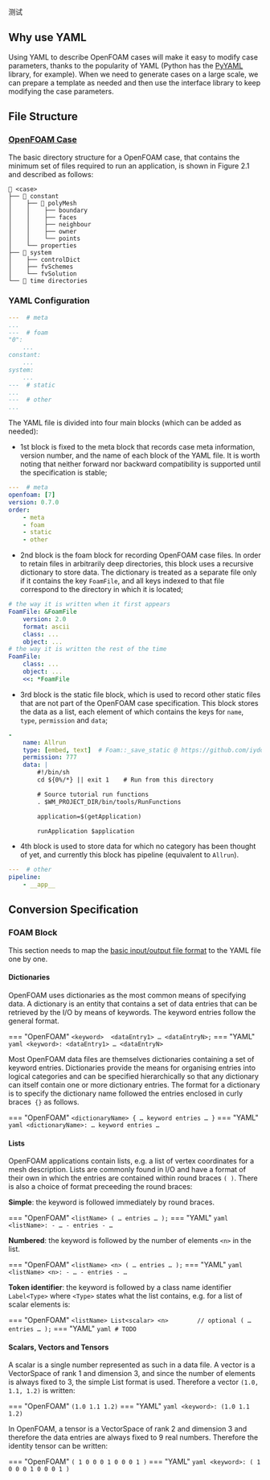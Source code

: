 测试

## Why use YAML

Using YAML to describe OpenFOAM cases will make it easy to modify case parameters, thanks to the popularity of YAML (Python has the [PyYAML](https://github.com/yaml/pyyaml) library, for example). When we need to generate cases on a large scale, we can prepare a template as needed and then use the interface library to keep modifying the case parameters.



## File Structure

### [OpenFOAM Case](https://www.openfoam.com/documentation/user-guide/2-openfoam-cases/2.1-file-structure-of-openfoam-cases)

The basic directory structure for a OpenFOAM case, that contains the minimum set of files required to run an application, is shown in Figure 2.1 and described as follows:

```
📁 <case>
├── 📁 constant
│    ├── 📁 polyMesh
│    │    ├── boundary
│    │    ├── faces
│    │    ├── neighbour
│    │    ├── owner
│    │    └── points
│    └── properties
├── 📁 system
│    ├── controlDict
│    ├── fvSchemes
│    └── fvSolution
└── 📁 time directories
```


### YAML Configuration

```yaml linenums="1" title="airFoil2D.yaml"
---  # meta
...
---  # foam
"0":
    ...
constant:
    ...
system:
    ...
---  # static
...
---  # other
...
```

The YAML file is divided into four main blocks (which can be added as needed):

- 1st block is fixed to the meta block that records case meta information, version number, and the name of each block of the YAML file. It is worth noting that neither forward nor backward compatibility is supported until the specification is stable;

```yaml
---  # meta
openfoam: [7]
version: 0.7.0
order:
    - meta
    - foam
    - static
    - other
```

- 2nd block is the foam block for recording OpenFOAM case files. In order to retain files in arbitrarily deep directories, this block uses a recursive dictionary to store data. The dictionary is treated as a separate file only if it contains the key `FoamFile`, and all keys indexed to that file correspond to the directory in which it is located;

```yaml
# the way it is written when it first appears
FoamFile: &FoamFile
    version: 2.0
    format: ascii
    class: ...
    object: ...
# the way it is written the rest of the time
FoamFile:
    class: ...
    object: ...
    <<: *FoamFile
```

- 3rd block is the static file block, which is used to record other static files that are not part of the OpenFOAM case specification. This block stores the data as a list, each element of which contains the keys for `name`, `type`, `permission` and `data`;

```yaml
-
    name: Allrun
    type: [embed, text]  # Foam::_save_static @ https://github.com/iydon/of.yaml/blob/main/foam/core.py
    permission: 777
    data: |
        #!/bin/sh
        cd ${0%/*} || exit 1    # Run from this directory

        # Source tutorial run functions
        . $WM_PROJECT_DIR/bin/tools/RunFunctions

        application=$(getApplication)

        runApplication $application
```

- 4th block is used to store data for which no category has been thought of yet, and currently this block has pipeline (equivalent to `Allrun`).

```yaml
---  # other
pipeline:
    - __app__
```



## Conversion Specification

### FOAM Block

This section needs to map the [basic input/output file format](https://www.openfoam.com/documentation/user-guide/2-openfoam-cases/2-2-basic-inputoutput-file-format) to the YAML file one by one.

#### Dictionaries

OpenFOAM uses dictionaries as the most common means of specifying data. A dictionary is an entity that contains a set of data entries that can be retrieved by the I/O by means of keywords. The keyword entries follow the general format.

=== "OpenFOAM"
    ```
    <keyword>  <dataEntry1> … <dataEntryN>;
    ```
=== "YAML"
    ```yaml
    <keyword>: <dataEntry1> … <dataEntryN>
    ```

Most OpenFOAM data files are themselves dictionaries containing a set of keyword entries. Dictionaries provide the means for organising entries into logical categories and can be specified hierarchically so that any dictionary can itself contain one or more dictionary entries. The format for a dictionary is to specify the dictionary name followed the entries enclosed in curly braces` {}` as follows.

=== "OpenFOAM"
    ```
    <dictionaryName> {
        … keyword entries …
    }
    ```
=== "YAML"
    ```yaml
    <dictionaryName>:
        …
        keyword entries
        …
    ```

#### Lists

OpenFOAM applications contain lists, e.g. a list of vertex coordinates for a mesh description. Lists are commonly found in I/O and have a format of their own in which the entries are contained within round braces `( )`. There is also a choice of format preceeding the round braces:

**Simple**: the keyword is followed immediately by round braces.

=== "OpenFOAM"
    ```
    <listName>
      (
          … entries …
      );
    ```
=== "YAML"
    ```yaml
    <listName>:
        - …
        - entries
        - …
    ```

**Numbered**: the keyword is followed by the number of elements `<n>` in the list.

=== "OpenFOAM"
    ```
    <listName>
    <n>
    (
        … entries …
    );
    ```
=== "YAML"
    ```yaml
    <listName> <n>:
        - …
        - entries
        - …
    ```

**Token identifier**: the keyword is followed by a class name identifier `Label<Type>` where `<Type>` states what the list contains, e.g. for a list of scalar elements is:

=== "OpenFOAM"
    ```
    <listName>
    List<scalar>
    <n>        // optional
    (
        … entries …
    );
    ```
=== "YAML"
    ```yaml
    # TODO
    ```

#### Scalars, Vectors and Tensors

A scalar is a single number represented as such in a data file. A vector is a VectorSpace of rank 1 and dimension 3, and since the number of elements is always fixed to 3, the simple List format is used. Therefore a vector `(1.0, 1.1, 1.2)` is written:

=== "OpenFOAM"
    ```
    (1.0 1.1 1.2)
    ```
=== "YAML"
    ```yaml
    <keyword>: (1.0 1.1 1.2)
    ```

In OpenFOAM, a tensor is a VectorSpace of rank 2 and dimension 3 and therefore the data entries are always fixed to 9 real numbers. Therefore the identity tensor can be written:

=== "OpenFOAM"
    ```
    (
        1 0 0
        0 1 0
        0 0 1
    )
    ```
=== "YAML"
    ```yaml
    <keyword>: (
            1 0 0
            0 1 0
            0 0 1
        )
    ```
